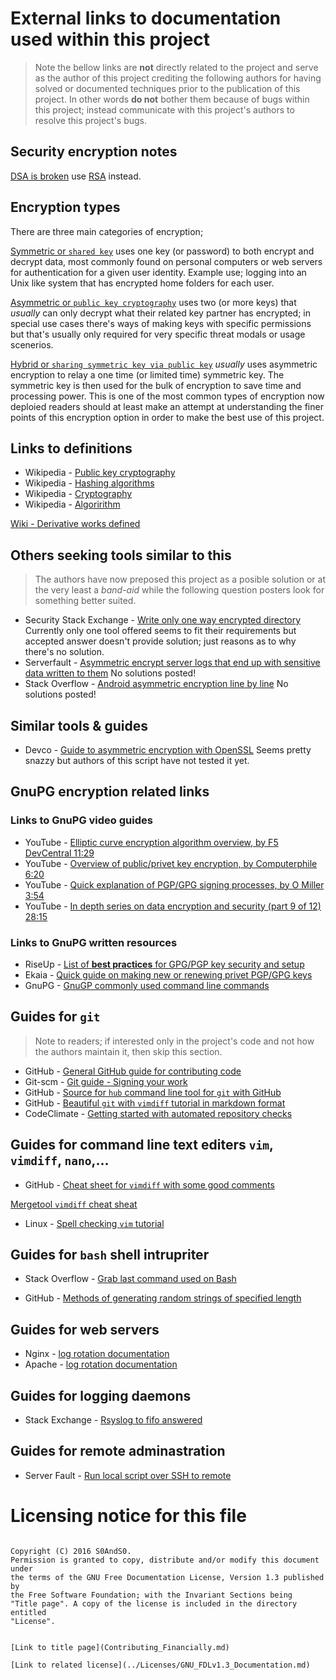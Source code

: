 # External links to documentation used within this project

 > Note the bellow links are **not** directly related to the project and serve
 as the author of this project crediting the following authors for having solved
 or documented techniques prior to the publication of this project. In other
 words **do not** bother them because of bugs within this project; instead
 communicate with this project's authors to resolve this project's bugs.

## Security encryption notes

[DSA is broken](https://en.wikipedia.org/wiki/Digital_Signature_Algorithm#Sensitivity) use [RSA](https://en.wikipedia.org/wiki/RSA_(algorithm)) instead.

## Encryption types

There are three main categories of encryption;

[Symmetric or `shared key`](https://en.wikipedia.org/wiki/Symmetric-key_algorithm)
 uses one key (or password) to both encrypt and decrypt data, most commonly
 found on personal computers or web servers for authentication for a given user
 identity. Example use; logging into an Unix like system that has encrypted
 home folders for each user.

[Asymmetric or `public key cryptography`](https://en.wikipedia.org/wiki/Public-key_cryptography)
 uses two (or more keys) that *usually* can only decrypt what their related key
 partner has encrypted; in special use cases there's ways of making keys with
 specific permissions but that's usually only required for very specific threat
 modals or usage scenerios.

[Hybrid or `sharing symmetric key via public key`](https://en.wikipedia.org/wiki/Hybrid_cryptosystem)
 *usually* uses asymmetric encryption to relay a one time (or limited time)
 symmetric key. The symmetric key is then used for the bulk of encryption to
 save time and processing power. This is one of the most common types of
 encryption now deploied readers should at least make an attempt at understanding
 the finer points of this encryption option in order to make the best use of this
 project.

## Links to definitions

 - Wikipedia - [Public key cryptography](https://en.wikipedia.org/wiki/Public-key_cryptography)
 - Wikipedia - [Hashing algorithms](https://en.wikipedia.org/wiki/Hash_function)
 - Wikipedia - [Cryptography](https://en.wikipedia.org/wiki/Cryptography)
 - Wikipedia - [Algoririthm](https://en.wikipedia.org/wiki/Algorithm)

[Wiki - Derivative works defined](https://en.wikipedia.org/wiki/Derivative_work)

## Others seeking tools similar to this

 > The authors have now preposed this project as a posible solution or at the very
 least a *band-aid* while the following question posters look for something
 better suited.

 - Security Stack Exchange - [Write only one way encrypted directory](http://security.stackexchange.com/questions/6218/is-there-any-asymmetrically-encrypted-file-system)
 Currently only one tool offered seems to fit their requirements but accepted
 answer doesn't provide solution; just reasons as to why there's no solution.
 - Serverfault - [Asymmetric encrypt server logs that end up with sensitive data written to them](http://serverfault.com/questions/89126/asymmetrically-encrypted-filesystem)
 No solutions posted!
 - Stack Overflow - [Android asymmetric encryption line by line](http://stackoverflow.com/questions/29131427/efficient-asymmetric-log-encryption-in-android/29134101)
 No solutions posted!

## Similar tools & guides

 - Devco - [Guide to asymmetric encryption with OpenSSL](https://www.devco.net/archives/2006/02/13/public_-_private_key_encryption_using_openssl.php)
 Seems pretty snazzy but authors of this script have not tested it yet.

## GnuPG encryption related links

### Links to GnuPG video guides

 - YouTube - [Elliptic curve encryption algorithm overview, by F5 DevCentral 11:29](https://youtu.be/dCvB-mhkT0w)
 - YouTube - [Overview of public/privet key encryption, by Computerphile 6:20](https://youtu.be/GSIDS_lvRv4)
 - YouTube - [Quick explanation of PGP/GPG signing processes, by O Miller 3:54](https://youtu.be/HubAvQg6SPM)
 - YouTube - [In depth series on data encryption and security (part 9 of 12) 28:15](https://youtu.be/IyafQPFxgjU)

### Links to GnuPG written resources

 - RiseUp - [List of **best practices** for GPG/PGP key security and setup](https://riseup.net/en/security/message-security/openpgp/best-practices)
 - Ekaia - [Quick guide on making new or renewing privet PGP/GPG keys](https://ekaia.org/blog/2009/05/10/creating-new-gpgkey/)
 - GnuPG - [GnuGP commonly used command line commands](https://www.gnupg.org/documentation/manuals/gnupg/Operational-GPG-Commands.html)

## Guides for `git`

 > Note to readers; if interested only in the project's code and not how the
 authors maintain it, then skip this section.

 - GitHub - [General GitHub guide for contributing code](https://guides.github.com/activities/contributing-to-open-source/)
 - Git-scm - [Git guide - Signing your work](https://git-scm.com/book/en/v2/Git-Tools-Signing-Your-Work)
 - GitHub - [Source for `hub` command line tool for `git` with GitHub](https://github.com/github/hub)
 - GitHub - [Beautiful `git` with `vimdiff` tutorial in markdown format](https://gist.github.com/karenyyng/f19ff75c60f18b4b8149)
 - CodeClimate - [Getting started with automated repository checks](https://docs.codeclimate.com/docs/getting-started-configuration)

## Guides for command line text editers `vim`, `vimdiff`, `nano`,...

 - GitHub - [Cheat sheet for `vimdiff` with some good comments](https://gist.github.com/mattratleph/4026987)

[Mergetool `vimdiff` cheat sheat](http://devmartin.com/blog/2014/06/basic-vimdiff-commands-for-git-mergetool/)

- Linux - [Spell checking `vim` tutorial](https://www.linux.com/learn/using-spell-checking-vim)

## Guides for `bash` shell intrupriter

 - Stack Overflow - [Grab last command used on Bash](http://stackoverflow.com/a/9502698)

 - GitHub - [Methods of generating random strings of specified length](https://gist.github.com/earthgecko/3089509)

## Guides for web servers

 - Nginx - [log rotation documentation](https://www.nginx.com/resources/wiki/start/topics/examples/logrotation/)
 - Apache - [log rotation documentation](https://httpd.apache.org/docs/2.4/programs/rotatelogs.html)

## Guides for logging daemons

 - Stack Exchange - [Rsyslog to fifo answered](http://unix.stackexchange.com/questions/134896/how-to-redirect-logs-to-a-fifo-device)

## Guides for remote adminastration

 - Server Fault - [Run local script over SSH to remote](http://serverfault.com/a/595256)

# Licensing notice for this file

 > ```
    Copyright (C) 2016 S0AndS0.
    Permission is granted to copy, distribute and/or modify this document under
    the terms of the GNU Free Documentation License, Version 1.3 published by
    the Free Software Foundation; with the Invariant Sections being
    "Title page". A copy of the license is included in the directory entitled
    "License".
```

[Link to title page](Contributing_Financially.md)

[Link to related license](../Licenses/GNU_FDLv1.3_Documentation.md)
